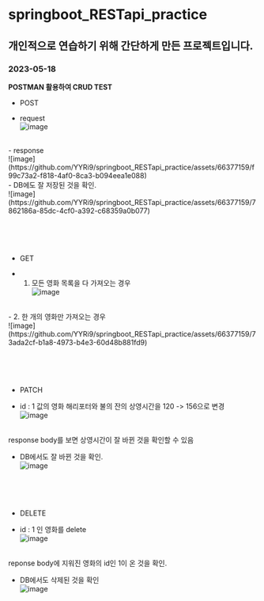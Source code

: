 # springboot_RESTapi_practice
## 개인적으로 연습하기 위해 간단하게 만든 프로젝트입니다.

### 2023-05-18
**POSTMAN 활용하여 CRUD TEST**
* POST
- request <br>
![image](https://github.com/YYRi9/springboot_RESTapi_practice/assets/66377159/8c2fc958-319c-4066-84c3-54ae6f45c20c)
<br>
- response <br>
![image](https://github.com/YYRi9/springboot_RESTapi_practice/assets/66377159/f99c73a2-f818-4af0-8ca3-b094eea1e088)
<br>
- DB에도 잘 저장된 것을 확인.  <br>
![image](https://github.com/YYRi9/springboot_RESTapi_practice/assets/66377159/7862186a-85dc-4cf0-a392-c68359a0b077)


<br><br><br>

* GET
- 1. 모든 영화 목록을 다 가져오는 경우 <br>
![image](https://github.com/YYRi9/springboot_RESTapi_practice/assets/66377159/3fdccb1d-9f67-49c1-8faf-a309b9acbf49)
<br>
- 2. 한 개의 영화만 가져오는 경우 <br>
![image](https://github.com/YYRi9/springboot_RESTapi_practice/assets/66377159/73ada2cf-b1a8-4973-b4e3-60d48b881fd9)

<br><br><br>

* PATCH
- id : 1 값의 영화 해리포터와 불의 잔의 상영시간을 120 -> 156으로 변경 <br>
![image](https://github.com/YYRi9/springboot_RESTapi_practice/assets/66377159/ae10144c-e8bc-438a-aad2-cb5419a62bce)
<br>
response body를 보면 상영시간이 잘 바뀐 것을 확인할 수 있음
<br>

- DB에서도 잘 바뀐 것을 확인. <br>
![image](https://github.com/YYRi9/springboot_RESTapi_practice/assets/66377159/abc8df36-bace-4256-acec-e39dd176140e)

<br><br><br>

* DELETE
- id : 1 인 영화를 delete <br>
![image](https://github.com/YYRi9/springboot_RESTapi_practice/assets/66377159/045fe906-3d3a-41c6-b81f-b04067300bd8)
<br>
reponse body에 지워진 영화의 id인 1이 온 것을 확인.
<br>

- DB에서도 삭제된 것을 확인 <br>
![image](https://github.com/YYRi9/springboot_RESTapi_practice/assets/66377159/ecb1acae-24f1-486b-897d-90a1a61aa626)

